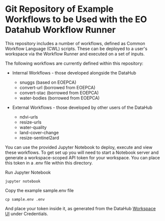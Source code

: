 # Git Repository of Example Workflows to be Used with the EO Datahub Workflow Runner
This repository includes a number of workflows, defined as Common Workflow Language (CWL) scripts. These can be deployed to a user's workspace via the Workflow Runner and executed on a set of inputs.

The following workflows are currently defined within this repository:
- Internal Workflows - those developed alongside the DataHub
  - snuggs (based on EOEPCA)
  - convert-url (borrowed from EOEPCA)
  - convert-stac (borrowed from EOEPCA)
  - water-bodies (borrowed from EOEPCA)

- External Workflows - those developed by other users of the DataHub
  - ndvi-urls
  - resize-urls
  - water-quality
  - land-cover-change
  - resize-sentinel2ard

You can use the provided Jupyter Notebook to deploy, execute and view these workflows. To get set up you will need to start a Notebook server and generate a workspace-scoped API token for your workspace. You can place this token in a .env file within this directory.

Run Jupyter Notebook
```
jupyter notebook
```

Copy the example sample.env file
```
cp sample.env .env
```

And place your token inside it, as generated from the DataHub [Workspace UI](https://eodatahub.org.uk/workspaces/) under Credentials.
